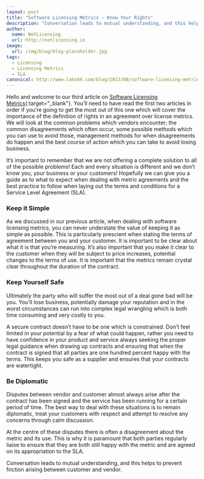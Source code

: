 ```yaml
---
layout: post
title: "Software Licensing Metrics – Know Your Rights"
description: "Conversation leads to mutual understanding, and this helps to prevent friction arising between customer and vendor"
author:
  name: NetLicensing
  url: http://netlicensing.io
image:
  url: /img/blog/blog-placeholder.jpg
tags:
  - Licensing
  - Licensing Metrics
  - SLA
canonical: http://www.labs64.com/blog/2013/08/software-licensing-metrics-know-your-rights/
---
```


Hello and welcome to our third article on [Software Licensing Metrics](https://www.google.com/search?q=site%3Anetlicensing.io%20Software%20Licensing%20Metrics "Software Licensing Metrics"){:target="_blank"}. You’ll need to have read the first two articles in order if you’re going to get the most out of this one which will cover the importance of the definition of rights in an agreement over license metrics. We will look at the common problems which vendors encounter; the common disagreements which often occur, some possible methods which you can use to avoid those, management methods for when disagreements do happen and the best course of action which you can take to avoid losing business.

It’s important to remember that we are not offering a complete solution to all of the possible problems! Each and every situation is different and we don’t know you, your business or your customers! Hopefully we can give you a guide as to what to expect when dealing with metric agreements and the best practice to follow when laying out the terms and conditions for a Service Level Agreement (SLA).

### Keep it Simple

As we discussed in our previous article, when dealing with software licensing metrics, you can never understate the value of keeping it as simple as possible. This is particularly prescient when stating the terms of agreement between you and your customer. It is important to be clear about what it is that you’re measuring. It’s also important that you make it clear to the customer when they will be subject to price increases, potential changes to the terms of use. It is important that the metrics remain crystal clear throughout the duration of the contract.

### Keep Yourself Safe

Ultimately the party who will suffer the most out of a deal gone bad will be you. You’ll lose business, potentially damage your reputation and in the worst circumstances can run into complex legal wrangling which is both time consuming and very costly to you.

A secure contract doesn’t have to be one which is constrained. Don’t feel limited in your potential by a fear of what could happen, rather you need to have confidence in your product and service always seeking the proper legal guidance when drawing up contracts and ensuring that when the contract is signed that all parties are one hundred percent happy with the terms. This keeps you safe as a supplier and ensures that your contracts are watertight.

### Be Diplomatic

Disputes between vendor and customer almost always arise after the contract has been signed and the service has been running for a certain period of time. The best way to deal with these situations is to remain diplomatic, treat your customers with respect and attempt to resolve any concerns through calm discussion.

At the centre of these disputes there is often a disagreement about the metric and its use. This is why it is paramount that both parties regularly liaise to ensure that they are both still happy with the metric and are agreed on its appropriation to the SLA.

Conversation leads to mutual understanding, and this helps to prevent friction arising between customer and vendor.
